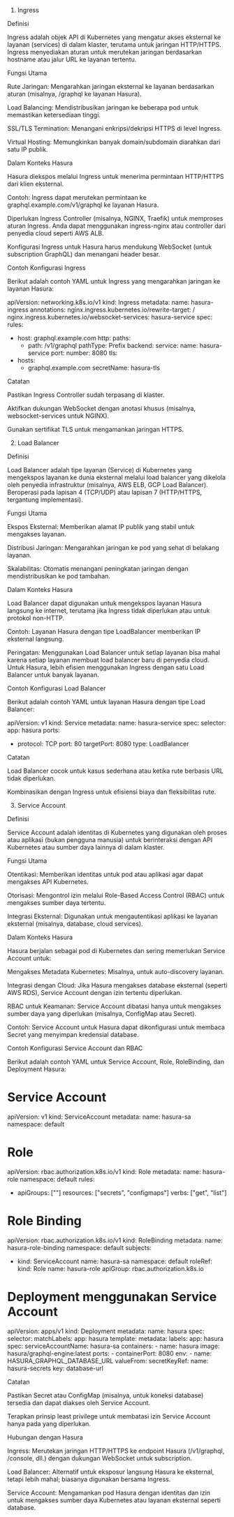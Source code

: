 1. Ingress

Definisi

Ingress adalah objek API di Kubernetes yang mengatur akses eksternal ke layanan (services) di dalam klaster, terutama untuk jaringan HTTP/HTTPS. Ingress menyediakan aturan untuk merutekan jaringan berdasarkan hostname atau jalur URL ke layanan tertentu.

Fungsi Utama



Rute Jaringan: Mengarahkan jaringan eksternal ke layanan berdasarkan aturan (misalnya, /graphql ke layanan Hasura).


Load Balancing: Mendistribusikan jaringan ke beberapa pod untuk memastikan ketersediaan tinggi.


SSL/TLS Termination: Menangani enkripsi/dekripsi HTTPS di level Ingress.


Virtual Hosting: Memungkinkan banyak domain/subdomain diarahkan dari satu IP publik.

Dalam Konteks Hasura


Hasura diekspos melalui Ingress untuk menerima permintaan HTTP/HTTPS dari klien eksternal.

Contoh: Ingress dapat merutekan permintaan ke graphql.example.com/v1/graphql ke layanan Hasura.

Diperlukan Ingress Controller (misalnya, NGINX, Traefik) untuk memproses aturan Ingress. Anda dapat menggunakan ingress-nginx atau controller dari penyedia cloud seperti AWS ALB.


Konfigurasi Ingress untuk Hasura harus mendukung WebSocket (untuk subscription GraphQL) dan menangani header besar.

Contoh Konfigurasi Ingress

Berikut adalah contoh YAML untuk Ingress yang mengarahkan jaringan ke layanan Hasura:

apiVersion: networking.k8s.io/v1
kind: Ingress
metadata:
  name: hasura-ingress
  annotations:
    nginx.ingress.kubernetes.io/rewrite-target: /
    nginx.ingress.kubernetes.io/websocket-services: hasura-service
spec:
  rules:
  - host: graphql.example.com
    http:
      paths:
      - path: /v1/graphql
        pathType: Prefix
        backend:
          service:
            name: hasura-service
            port:
              number: 8080
  tls:
  - hosts:
    - graphql.example.com
    secretName: hasura-tls

Catatan

Pastikan Ingress Controller sudah terpasang di klaster.

Aktifkan dukungan WebSocket dengan anotasi khusus (misalnya, websocket-services untuk NGINX).

Gunakan sertifikat TLS untuk mengamankan jaringan HTTPS.

2. Load Balancer

Definisi

Load Balancer adalah tipe layanan (Service) di Kubernetes yang mengekspos layanan ke dunia eksternal melalui load balancer yang dikelola oleh penyedia infrastruktur (misalnya, AWS ELB, GCP Load Balancer). Beroperasi pada lapisan 4 (TCP/UDP) atau lapisan 7 (HTTP/HTTPS, tergantung implementasi).

Fungsi Utama

Ekspos Eksternal: Memberikan alamat IP publik yang stabil untuk mengakses layanan.

Distribusi Jaringan: Mengarahkan jaringan ke pod yang sehat di belakang layanan.

Skalabilitas: Otomatis menangani peningkatan jaringan dengan mendistribusikan ke pod tambahan.

Dalam Konteks Hasura

Load Balancer dapat digunakan untuk mengekspos layanan Hasura langsung ke internet, terutama jika Ingress tidak diperlukan atau untuk protokol non-HTTP.

Contoh: Layanan Hasura dengan tipe LoadBalancer memberikan IP eksternal langsung.

Peringatan: Menggunakan Load Balancer untuk setiap layanan bisa mahal karena setiap layanan membuat load balancer baru di penyedia cloud. Untuk Hasura, lebih efisien menggunakan Ingress dengan satu Load Balancer untuk banyak layanan.

Contoh Konfigurasi Load Balancer

Berikut adalah contoh YAML untuk layanan Hasura dengan tipe Load Balancer:

apiVersion: v1
kind: Service
metadata:
  name: hasura-service
spec:
  selector:
    app: hasura
  ports:
  - protocol: TCP
    port: 80
    targetPort: 8080
  type: LoadBalancer

Catatan

Load Balancer cocok untuk kasus sederhana atau ketika rute berbasis URL tidak diperlukan.

Kombinasikan dengan Ingress untuk efisiensi biaya dan fleksibilitas rute.

3. Service Account

Definisi

Service Account adalah identitas di Kubernetes yang digunakan oleh proses atau aplikasi (bukan pengguna manusia) untuk berinteraksi dengan API Kubernetes atau sumber daya lainnya di dalam klaster.

Fungsi Utama


Otentikasi: Memberikan identitas untuk pod atau aplikasi agar dapat mengakses API Kubernetes.

Otorisasi: Mengontrol izin melalui Role-Based Access Control (RBAC) untuk mengakses sumber daya tertentu.

Integrasi Eksternal: Digunakan untuk mengautentikasi aplikasi ke layanan eksternal (misalnya, database, cloud services).

Dalam Konteks Hasura

Hasura berjalan sebagai pod di Kubernetes dan sering memerlukan Service Account untuk:

Mengakses Metadata Kubernetes: Misalnya, untuk auto-discovery layanan.


Integrasi dengan Cloud: Jika Hasura mengakses database eksternal (seperti AWS RDS), Service Account dengan izin tertentu diperlukan.

RBAC untuk Keamanan: Service Account dibatasi hanya untuk mengakses sumber daya yang diperlukan (misalnya, ConfigMap atau Secret).

Contoh: Service Account untuk Hasura dapat dikonfigurasi untuk membaca Secret yang menyimpan kredensial database.

Contoh Konfigurasi Service Account dan RBAC

Berikut adalah contoh YAML untuk Service Account, Role, RoleBinding, dan Deployment Hasura:

# Service Account
apiVersion: v1
kind: ServiceAccount
metadata:
  name: hasura-sa
  namespace: default

# Role
apiVersion: rbac.authorization.k8s.io/v1
kind: Role
metadata:
  name: hasura-role
  namespace: default
rules:
- apiGroups: [""]
  resources: ["secrets", "configmaps"]
  verbs: ["get", "list"]

# Role Binding
apiVersion: rbac.authorization.k8s.io/v1
kind: RoleBinding
metadata:
  name: hasura-role-binding
  namespace: default
subjects:
- kind: ServiceAccount
  name: hasura-sa
  namespace: default
roleRef:
  kind: Role
  name: hasura-role
  apiGroup: rbac.authorization.k8s.io

# Deployment menggunakan Service Account
apiVersion: apps/v1
kind: Deployment
metadata:
  name: hasura
spec:
  selector:
    matchLabels:
      app: hasura
  template:
    metadata:
      labels:
        app: hasura
    spec:
      serviceAccountName: hasura-sa
      containers:
      - name: hasura
        image: hasura/graphql-engine:latest
        ports:
        - containerPort: 8080
        env:
        - name: HASURA_GRAPHQL_DATABASE_URL
          valueFrom:
            secretKeyRef:
              name: hasura-secrets
              key: database-url

Catatan

Pastikan Secret atau ConfigMap (misalnya, untuk koneksi database) tersedia dan dapat diakses oleh Service Account.

Terapkan prinsip least privilege untuk membatasi izin Service Account hanya pada yang diperlukan.

Hubungan dengan Hasura

Ingress: Merutekan jaringan HTTP/HTTPS ke endpoint Hasura (/v1/graphql, /console, dll.) dengan dukungan WebSocket untuk subscription.

Load Balancer: Alternatif untuk eksposur langsung Hasura ke eksternal, tetapi lebih mahal; biasanya digunakan bersama Ingress.


Service Account: Mengamankan pod Hasura dengan identitas dan izin untuk mengakses sumber daya Kubernetes atau layanan eksternal seperti database.
